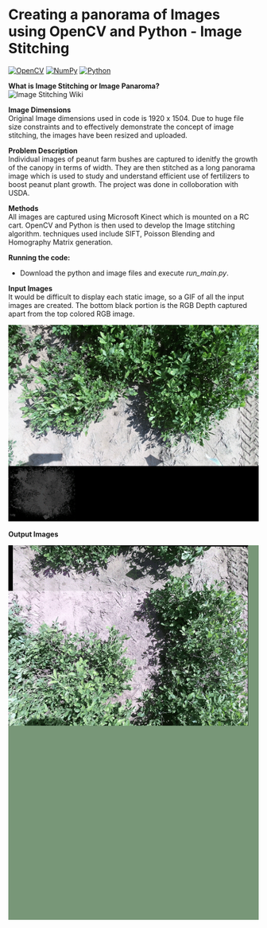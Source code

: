 # Creating a panorama of Images using OpenCV and Python - Image Stitching

[![OpenCV](https://img.shields.io/badge/opencv-%23white.svg?style=for-the-badge&logo=opencv&logoColor=white)](https://opencv.org/) [![NumPy](https://img.shields.io/badge/numpy-%23013243.svg?style=for-the-badge&logo=numpy&logoColor=white)](http://numpy.org) [![Python](https://img.shields.io/badge/python-3670A0?style=for-the-badge&logo=python&logoColor=ffdd54)](https://www.python.org/)  

**What is Image Stitching or Image Panaroma?**  
![Image Stitching Wiki](https://en.wikipedia.org/wiki/Image_stitching)

**Image Dimensions**  
Original Image dimensions used in code is 1920 x 1504. Due to huge file size constraints and to effectively demonstrate the concept of image stitching, the images have been resized and uploaded.  


**Problem Description**  
Individual images of peanut farm bushes are captured to idenitfy the growth of the canopy in terms of width. They are then stitched as a long panorama image which is used to study and understand efficient use of fertilizers to boost peanut plant growth. The project was done in colloboration with USDA.

**Methods**  
All images are captured using Microsoft Kinect which is mounted on a RC cart. OpenCV and Python is then used to develop the Image stitching algorithm. techniques used include SIFT, Poisson Blending and Homography Matrix generation.  

**Running the code:**
* Download the python and image files and execute *run_main.py*.


**Input Images**  
It would be difficult to display each static image, so a GIF of all the input images are created. The bottom black portion is the RGB Depth captured apart from the top colored RGB image.

![Input](https://github.com/ashwin4ever/Computer-Vision/blob/main/Image%20Stitching/panaroma_input.gif)  


**Output Images**  

![Output](https://github.com/ashwin4ever/Computer-Vision/blob/main/Image%20Stitching/panaroma_output.gif)








